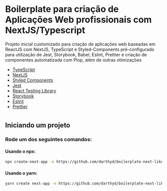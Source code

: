 # Boilerplate para criação de Aplicações Web profissionais com NextJS/Typescript

Projeto inicial customizado para criação de aplicações web baseadas em ReactJS com NextJS, TypeScript e Styled-Components
pré-configurado para utilização de Jest, Storybook, Babel, Eslint, Prettier e criação de componentes automatizada com Plop,
além de outras otimizações

- [TypeScript](https://www.typescriptlang.org/)
- [NextJS](https://nextjs.org/)
- [Styled Components](https://styled-components.com/)
- [Jest](https://jestjs.io/)
- [React Testing Library](https://testing-library.com/docs/react-testing-library/intro)
- [Storybook](https://storybook.js.org/)
- [Eslint](https://eslint.org/)
- [Prettier](https://prettier.io/)

#

## Iniciando um projeto

### Rode um dos seguintes comandos: 

#### Usando o npx:

```sh
npx create-next-app -e https://github.com/darthyd/boilerplate-next-like-a-pro
```

#### Usando o yarn:

```sh
yarn create next-app -e https://github.com/darthyd/boilerplate-next-like-a-pro
```
